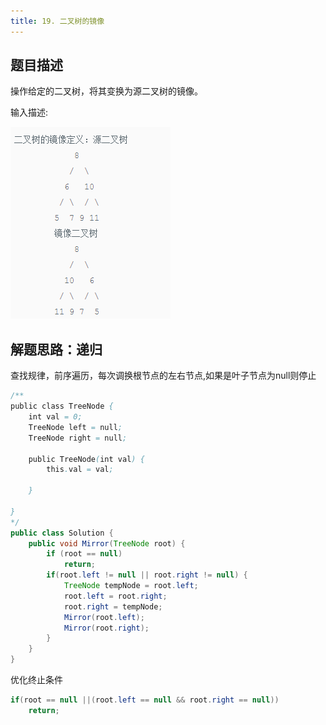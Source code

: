 ```yaml
---
title: 19. 二叉树的镜像
---
```


## 题目描述

操作给定的二叉树，将其变换为源二叉树的镜像。

输入描述:

![二叉树的镜像描述](/images/剑指offer/19.二叉树的镜像.png)

## 解题思路：递归

查找规律，前序遍历，每次调换根节点的左右节点,如果是叶子节点为null则停止

```java
/**
public class TreeNode {
    int val = 0;
    TreeNode left = null;
    TreeNode right = null;

    public TreeNode(int val) {
        this.val = val;

    }

}
*/
public class Solution {
    public void Mirror(TreeNode root) {
        if (root == null)
			return;
		if(root.left != null || root.right != null) {
			TreeNode tempNode = root.left;
			root.left = root.right;
			root.right = tempNode;
			Mirror(root.left);
			Mirror(root.right);
		}
    }
}
```

优化终止条件
```java
if(root == null ||(root.left == null && root.right == null))
    return;
```